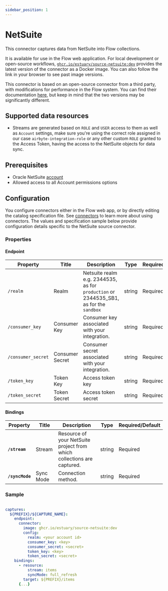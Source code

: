 ```yaml
---
sidebar_position: 1
---
```

# NetSuite

This connector captures data from NetSuite into Flow collections.

It is available for use in the Flow web application. For local development or open-source workflows, [`ghcr.io/estuary/source-netsuite:dev`](https://ghcr.io/estuary/source-netsuite:dev) provides the latest version of the connector as a Docker image. You can also follow the link in your browser to see past image versions.

This connector is based on an open-source connector from a third party, with modifications for performance in the Flow system.
You can find their documentation [here](https://docs.airbyte.com/integrations/sources/netsuite/),
but keep in mind that the two versions may be significantly different.

## Supported data resources

- Streams are generated based on `ROLE` and `USER` access to them as well as `Account` settings, make sure you're using the correct role assigned in our case `airbyte-integration-role` or any other custom `ROLE` granted to the Access Token, having the access to the NetSuite objects for data sync.

## Prerequisites

* Oracle NetSuite [account](https://system.netsuite.com/pages/customerlogin.jsp?country=US)
* Allowed access to all Account permissions options

## Configuration

You configure connectors either in the Flow web app, or by directly editing the catalog specification file.
See [connectors](../../../concepts/connectors.md#using-connectors) to learn more about using connectors. The values and specification sample below provide configuration details specific to the NetSuite source connector.

### Properties

#### Endpoint

| Property | Title | Description | Type | Required/Default |
|---|---|---|---|---|
| `/realm` | Realm | Netsuite realm e.g. 2344535, as for `production` or 2344535_SB1, as for the `sandbox` | string | Required |
| `/consumer_key` | Consumer Key | Consumer key associated with your integration. | string | Required |
| `/consumer_secret` | Consumer Secret | Consumer secret associated with your integration. | string | Required |
| `/token_key` | Token Key | Access token key | string | Required |
| `/token_secret` | Token Secret | Access token secret | string | Required |

#### Bindings

| Property | Title | Description | Type | Required/Default |
|---|---|---|---|---|
| **`/stream`** | Stream | Resource of your NetSuite project from which collections are captured. | string | Required |
| **`/syncMode`** | Sync Mode | Connection method. | string | Required |

### Sample

```yaml

captures:
  ${PREFIX}/${CAPTURE_NAME}:
    endpoint:
      connector:
        image: ghcr.io/estuary/source-netsuite:dev
        config:
          realm: <your account id>
          consumer_key: <key>
          consumer_secret: <secret>
          token_key: <key>
          token_secret: <secret>
    bindings:
      - resource:
          stream: items
          syncMode: full_refresh
        target: ${PREFIX}/items
      {...}
```
